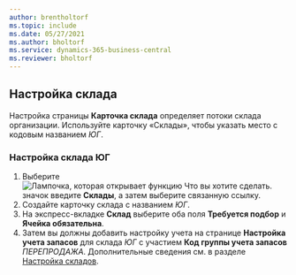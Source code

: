 ```yaml
---
author: brentholtorf
ms.topic: include
ms.date: 05/27/2021
ms.author: bholtorf
ms.service: dynamics-365-business-central
ms.reviewer: bholtorf
---
```

## <a name="setting-up-the-location"></a>Настройка склада

Настройка страницы **Карточка склада** определяет потоки склада организации. Используйте карточку «Склады», чтобы указать место с кодовым названием *ЮГ*.

### <a name="to-set-up-the-location-south"></a>Настройка склада ЮГ

1. Выберите ![Лампочка, которая открывает функцию Что вы хотите сделать.](../media/ui-search/search_small.png "Что вы хотите сделать") значок введите **Склады**, а затем выберите связанную ссылку.  
2. Создайте карточку склада с названием *ЮГ*.  
3. На экспресс-вкладке **Склад** выберите оба поля **Требуется подбор** и **Ячейка обязательна**.
4. Затем вы должны добавить настройку учета на странице **Настройка учета запасов** для склада *ЮГ* с участием **Код группы учета запасов** *ПЕРЕПРОДАЖА*. Дополнительные сведения см. в разделе [Настройка складов](../inventory-how-setup-locations.md).
